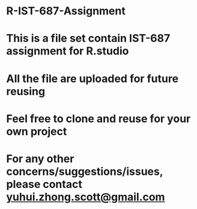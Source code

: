 # R-IST-687-Assignment
# This is a file set contain IST-687 assignment for R.studio
# All the file are uploaded for future reusing
# Feel free to clone and reuse for your own project
# For any other concerns/suggestions/issues, please contact yuhui.zhong.scott@gmail.com
